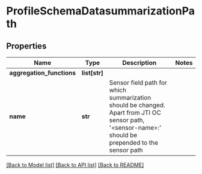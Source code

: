 # ProfileSchemaDatasummarizationPath

## Properties
Name | Type | Description | Notes
------------ | ------------- | ------------- | -------------
**aggregation_functions** | **list[str]** |  | 
**name** | **str** | Sensor field path for which summarization should be changed. Apart from JTI OC sensor path, &#39;&lt;sensor-name&gt;:&#39; should be prepended to the sensor path | 

[[Back to Model list]](../README.md#documentation-for-models) [[Back to API list]](../README.md#documentation-for-api-endpoints) [[Back to README]](../README.md)



